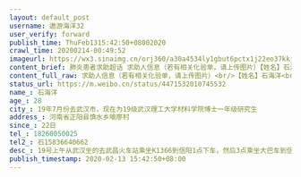 ```yaml
---
layout: default_post
username: 遨游海洋32
user_verify: forward
publish_time: ThuFeb1315:42:50+08002020
crawl_time: 20200214-00:49:52
imageurl: https://wx3.sinaimg.cn/orj360/a30a4534ly1gbut6pctx1j22eo37kkjm.jpg,https://wx3.sinaimg.cn/orj360/a30a4534ly1gbut6rcehfj237k2eonpe.jpg,https://wx1.sinaimg.cn/orj360/a30a4534ly1gbut6tc8zkj237k2eoqv5.jpg,https://wx2.sinaimg.cn/orj360/a30a4534ly1gbut6vunt2j237k2eo1kz.jpg,https://wx1.sinaimg.cn/orj360/a30a4534ly1gbut6xobrqj22eo37ke82.jpg,https://wx3.sinaimg.cn/orj360/a30a4534ly1gbut704favj22eo37ku0y.jpg,https://wx1.sinaimg.cn/orj360/a30a4534ly1gbut72yrc9j22eo37k4qq.jpg
content_brief: 肺炎患者求助超话 求助人信息（若有相关化验单，请上传图片）【姓名】石海洋【年龄】28【所在城市】19年7月份去武汉市，现在为19级武汉理工大学材料学院博士一年级研究生【所在小区、社区】河南省正阳县慎水乡喻廖村【患病时间】22日【联系方式】18260050025【其他紧急联系人】石: 15836640 ...全文
content_full_raw: 求助人信息（若有相关化验单，请上传图片）<br/>【姓名】石海洋<br/>【年龄】28<br/>【所在城市】19年7月份去武汉市，现在为19级武汉理工大学材料学院博士一年级研究生<br/>【所在小区、社区】河南省正阳县慎水乡喻廖村<br/>【患病时间】22日<br/>【联系方式】18260050025<br/>【其他紧急联系人】石:15836640662<br/>【病情描述】19号上午从武汉坐的去武昌火车站乘坐K1366到信阳1点下车，然后3点乘坐大巴车到信阳，乘坐滴滴网约车5点回家，22号下午出现头晕，37.2低热，去村卫生室打退烧针，23号又出现腹泻，晚上去正阳县人民医院检查，让居家隔离，吃一些药，期间胃胀，没有食欲，头昏，腹泻好转，但是体温一直在37.2左右，29号复查，无症状，继续居家隔离，31号-2.6号症状好转，上午夜里体温正常，但是下午体温也在37-37.2度，2.10晚上身上发热，体温37.4度，再次去县人民医院检查血液，CT无异常，结果继续居家隔离，11号，12号下午体温在37.1，12号晚上，乡镇工作人员根据县抗新冠政策，强制去乡卫生院住院隔离，现在乡卫生院隔离病房有发高烧，咳嗽等等一些类似等等的患者，现在隔离病房条件有限，担心交叉感染，扩散传染，给防治工作带来麻烦，特申请核酸，咽试子等检测诊断，申请帮助！<ahref='/n/武汉理工大学'>@武汉理工大学</a><ahref='/n/武汉理工大学研究生'>@武汉理工大学研究生</a><ahref='/n/武汉理工大学材料学院'>@武汉理工大学材料学院</a><ahref='/n/平安正阳'>@平安正阳</a><ahref='/n/平安驻马店'>@平安驻马店</a><ahref='/n/河南省卫生健康委'>@河南省卫生健康委</a><ahref='/n/大河报'>@大河报</a><ahref='/n/战胜2020新型冠状病毒'>@战胜2020新型冠状病毒</a><ahref='/n/长江日报'>@长江日报</a><ahref='/n/人民日报'>@人民日报</a>
status_url: https://m.weibo.cn/status/4471532010745532
name_: 石海洋
age_: 28
city_: 19年7月份去武汉市，现在为19级武汉理工大学材料学院博士一年级研究生
address_: 河南省正阳县慎水乡喻廖村
since_: 22日
tel_: 18260050025
tel2_: 石15836640662
desc_: 19号上午从武汉坐的去武昌火车站乘坐K1366到信阳1点下车，然后3点乘坐大巴车到信阳，乘坐滴滴网约车5点回家，22号下午出现头晕，37.2低热，去村卫生室打退烧针，23号又出现腹泻，晚上去正阳县人民医院检查，让居家隔离，吃一些药，期间胃胀，没有食欲，头昏，腹泻好转，但是体温一直在37.2左右，29号复查，无症状，继续居家隔离，31号-2.6号症状好转，上午夜里体温正常，但是下午体温也在37-37.2度，2.10晚上身上发热，体温37.4度，再次去县人民医院检查血液，CT无异常，结果继续居家隔离，11号，12号下午体温在37.1，12号晚上，乡镇工作人员根据县抗新冠政策，强制去乡卫生院住院隔离，现在乡卫生院隔离病房有发高烧，咳嗽等等一些类似等等的患者，现在隔离病房条件有限，担心交叉感染，扩散传染，给防治工作带来麻烦，特申请核酸，咽试子等检测诊断，申请帮助！<ahref='/n/武汉理工大学'>@武汉理工大学</a><ahref='/n/武汉理工大学研究生'>@武汉理工大学研究生</a><ahref='/n/武汉理工大学材料学院'>@武汉理工大学材料学院</a><ahref='/n/平安正阳'>@平安正阳</a><ahref='/n/平安驻马店'>@平安驻马店</a><ahref='/n/河南省卫生健康委'>@河南省卫生健康委</a><ahref='/n/大河报'>@大河报</a><ahref='/n/战胜2020新型冠状病毒'>@战胜2020新型冠状病毒</a><ahref='/n/长江日报'>@长江日报</a><ahref='/n/人民日报'>@人民日报</a>
publish_timestamp: 2020-02-13 15:42:50+08:00
---
```

